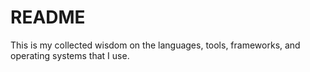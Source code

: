 # README

This is my collected wisdom on the languages, tools, frameworks,
and operating systems that I use.
